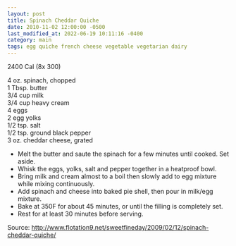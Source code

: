 ```yaml
---
layout: post
title: Spinach Cheddar Quiche
date: 2010-11-02 12:00:00 -0500
last_modified_at: 2022-06-19 10:11:16 -0400
category: main
tags: egg quiche french cheese vegetable vegetarian dairy
---
```

2400 Cal (8x 300)

4 oz. spinach, chopped  
1 Tbsp. butter  
3/4 cup milk  
3/4 cup heavy cream  
4 eggs  
2 egg yolks  
1/2 tsp. salt  
1/2 tsp. ground black pepper  
3 oz. cheddar cheese, grated  

* Melt the butter and saute the spinach for a few minutes until cooked. Set aside.
* Whisk the eggs, yolks, salt and pepper together in a heatproof bowl.
* Bring milk and cream almost to a boil then slowly add to egg mixture while mixing continuously.
* Add spinach and cheese into baked pie shell, then pour in milk/egg mixture.
* Bake at 350F for about 45 minutes, or until the filling is completely set.
* Rest for at least 30 minutes before serving.

Source: <http://www.flotation9.net/sweetfineday/2009/02/12/spinach-cheddar-quiche/>
